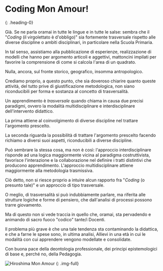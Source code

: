 # Coding Mon Amour!
{: .heading-0}

Già. Se ne parla oramai in tutte le lingue e in tutte le salse: sembra che il "*Coding* (il virgolettato è d'obbligo)" sia fortemente trasversale rispetto alle diverse discipline o ambiti disciplinari, in particolare nella Scuola Primaria.

In tal senso, assistiamo alla pubblicazione di esperienze, realizzazione di modelli che hanno per argomento articoli e aggettivi, mattoncini impilati per favorire la comprensione di come si calcola l'area di un quadrato.

Nulla, ancora, sul fronte storico, geografico, insomma antropologico.

Crediamo proprio, a questo punto, che sia doveroso chiarire quanto queste attività, del tutto prive di giustificazione metodologica, non siano riconducibili per forma e sostanza al concetto di trasversalità.

Un apprendimento è *trasversale* quando chiama in causa due precisi paradigmi, ovvero la modalità multidisciplinare e interdisciplinare dell'intervento didattico.

La prima attiene al coinvolgimento di diverse discipline nel trattare l'argomento prescelto.

La seconda riguarda la possibilità di trattare l'argomento prescelto facendo richiamo a diversi suoi aspetti, riconducibili a diverse discipline.

Può sembrare la stessa cosa, ma non è così: l'approccio interdisciplinare risponde ad una logica maggiormente vicina al paradigma costruttivista, favorisce l'interazione e la collaborazione nel definire i tratti distintivi che producono apprendimento. L'approccio multidisciplinare attiene maggiormente alla metodologia trasmissiva.

Ciò detto, non si riesce proprio a intuire alcun rapporto fra "*Coding* (o presunto tale)" e un approccio di tipo trasversale.

O meglio, di trasversalità si può indubbiamente parlare, ma riferita alle strutture logiche e forme di pensiero, che dall'analisi di processi possono trarre giovamento.

Ma di questo non si vede traccia in quello che, oramai, sta pervadendo e animando di sacro fuoco "codico" tante/i Docenti.

Il problema più grave è che una tale tendenza sta contaminando la didattica, e che a farne le spese sono, in ultima analisi, Allievi in una età in cui le modalità con cui apprendere vengono modellate e consolidate.

Con buona pace della deontologia professionale, dei principi epistemologici di base e, perché no, della Pedagogia.

![Hiroshima Mon Amour](/images/film-11.jpg "Hiroshima Mon Amour")
{: .img-full}
